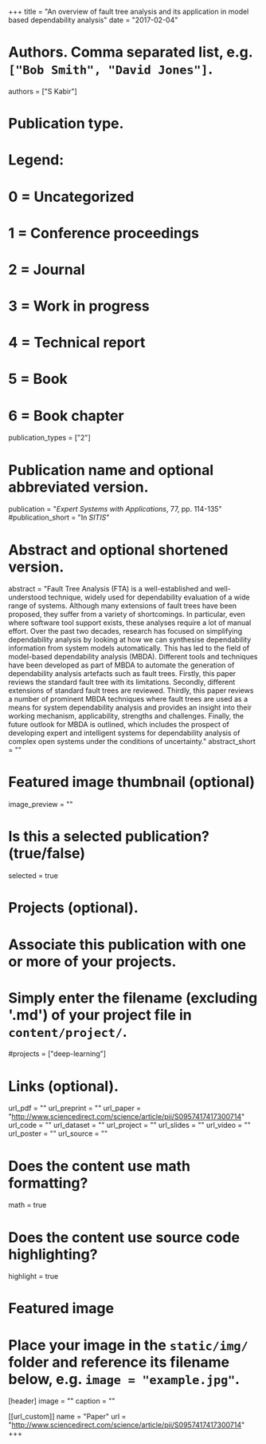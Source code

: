 +++
title = "An overview of fault tree analysis and its application in model based dependability analysis"
date = "2017-02-04"

# Authors. Comma separated list, e.g. `["Bob Smith", "David Jones"]`.
authors = ["S Kabir"]

# Publication type.
# Legend:
# 0 = Uncategorized
# 1 = Conference proceedings
# 2 = Journal
# 3 = Work in progress
# 4 = Technical report
# 5 = Book
# 6 = Book chapter
publication_types = ["2"]

# Publication name and optional abbreviated version.
publication = "*Expert Systems with Applications*, 77, pp. 114-135"
#publication_short = "In *SITIS*"

# Abstract and optional shortened version.
abstract = "Fault Tree Analysis (FTA) is a well-established and well-understood technique, widely used for dependability evaluation of a wide range of systems. Although many extensions of fault trees have been proposed, they suffer from a variety of shortcomings. In particular, even where software tool support exists, these analyses require a lot of manual effort. Over the past two decades, research has focused on simplifying dependability analysis by looking at how we can synthesise dependability information from system models automatically. This has led to the field of model-based dependability analysis (MBDA). Different tools and techniques have been developed as part of MBDA to automate the generation of dependability analysis artefacts such as fault trees. Firstly, this paper reviews the standard fault tree with its limitations. Secondly, different extensions of standard fault trees are reviewed. Thirdly, this paper reviews a number of prominent MBDA techniques where fault trees are used as a means for system dependability analysis and provides an insight into their working mechanism, applicability, strengths and challenges. Finally, the future outlook for MBDA is outlined, which includes the prospect of developing expert and intelligent systems for dependability analysis of complex open systems under the conditions of uncertainty."
abstract_short = ""

# Featured image thumbnail (optional)
image_preview = ""

# Is this a selected publication? (true/false)
selected = true

# Projects (optional).
#   Associate this publication with one or more of your projects.
#   Simply enter the filename (excluding '.md') of your project file in `content/project/`.
#projects = ["deep-learning"]

# Links (optional).
url_pdf = ""
url_preprint = ""
url_paper = "http://www.sciencedirect.com/science/article/pii/S0957417417300714"
url_code = ""
url_dataset = ""
url_project = ""
url_slides = ""
url_video = ""
url_poster = ""
url_source = ""

# Does the content use math formatting?
math = true

# Does the content use source code highlighting?
highlight = true

# Featured image
# Place your image in the `static/img/` folder and reference its filename below, e.g. `image = "example.jpg"`.
[header]
image = ""
caption = ""

[[url_custom]]
    name = "Paper"
    url = "http://www.sciencedirect.com/science/article/pii/S0957417417300714"
+++
